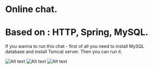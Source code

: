 # Online chat.
# Based on : HTTP, Spring, MySQL.
If you wanna to run this chat - first of all you need to install MySQL database and install Tomcat server. Then you can run it.

![Alt text](https://github.com/kukharroma/kukharroma-chat/blob/master/src/main/resources/login-big.png "Login")
![Alt text](https://github.com/kukharroma/kukharroma-chat/blob/master/src/main/resources/reg-big.png "Reg")
![Alt text](https://github.com/kukharroma/kukharroma-chat/blob/master/src/main/resources/chat-big.png "Chat")
